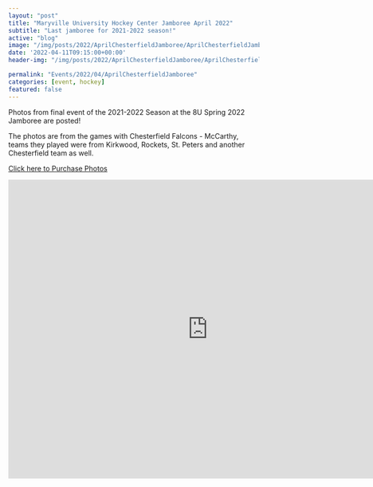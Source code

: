 ```yaml
---
layout: "post"
title: "Maryville University Hockey Center Jamboree April 2022"
subtitle: "Last jamboree for 2021-2022 season!"
active: "blog"
image: "/img/posts/2022/AprilChesterfieldJamboree/AprilChesterfieldJamboree-1.jpg"
date: '2022-04-11T09:15:00+00:00'
header-img: "/img/posts/2022/AprilChesterfieldJamboree/AprilChesterfieldJamboree-1.jpg"

permalink: "Events/2022/04/AprilChesterfieldJamboree"
categories: [event, hockey]
featured: false
---
```


Photos from final event of the 2021-2022 Season at the 8U Spring 2022 Jamboree are posted!

The photos are from the games with Chesterfield Falcons - McCarthy, teams they played were from Kirkwood, Rockets, St. Peters and another Chesterfield team as well.

[Click here to Purchase Photos](https://photos.rainbowmarks.com/2022/Hockey/Chesterfield-Jamboree-April-2022/)

<iframe src="https://photos.rainbowmarks.com/frame/slideshow?key=N3fwNw&speed=3&transition=fade&autoStart=1&captions=0&navigation=0&playButton=0&randomize=0&transitionSpeed=2" width="800" height="600" frameborder="no" scrolling="no"></iframe>